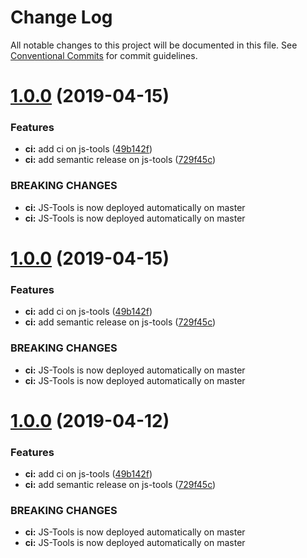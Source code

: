 # Change Log

All notable changes to this project will be documented in this file.
See [Conventional Commits](https://conventionalcommits.org) for commit guidelines.

# [1.0.0](https://git.manomano.tech/core-utils/js-tools/compare/v0.0.25...v1.0.0) (2019-04-15)


### Features

* **ci:** add ci on js-tools ([49b142f](https://git.manomano.tech/core-utils/js-tools/commits/49b142f))
* **ci:** add semantic release on js-tools ([729f45c](https://git.manomano.tech/core-utils/js-tools/commits/729f45c))


### BREAKING CHANGES

* **ci:** JS-Tools is now deployed automatically on master
* **ci:** JS-Tools is now deployed automatically on master





# [1.0.0](https://git.manomano.tech/core-utils/js-tools/compare/v0.0.25...v1.0.0) (2019-04-15)


### Features

* **ci:** add ci on js-tools ([49b142f](https://git.manomano.tech/core-utils/js-tools/commits/49b142f))
* **ci:** add semantic release on js-tools ([729f45c](https://git.manomano.tech/core-utils/js-tools/commits/729f45c))


### BREAKING CHANGES

* **ci:** JS-Tools is now deployed automatically on master
* **ci:** JS-Tools is now deployed automatically on master





# [1.0.0](https://git.manomano.tech/core-utils/js-tools/compare/v0.0.25...v1.0.0) (2019-04-12)


### Features

* **ci:** add ci on js-tools ([49b142f](https://git.manomano.tech/core-utils/js-tools/commits/49b142f))
* **ci:** add semantic release on js-tools ([729f45c](https://git.manomano.tech/core-utils/js-tools/commits/729f45c))


### BREAKING CHANGES

* **ci:** JS-Tools is now deployed automatically on master
* **ci:** JS-Tools is now deployed automatically on master
